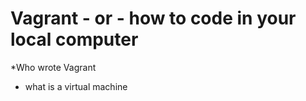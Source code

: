 # Vagrant - or - how to code in your local computer

*Who wrote Vagrant

* what is a virtual machine


